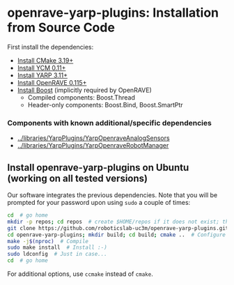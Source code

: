 # openrave-yarp-plugins: Installation from Source Code

First install the dependencies:
- [Install CMake 3.19+](https://github.com/roboticslab-uc3m/installation-guides/blob/master/docs/install-cmake.md)
- [Install YCM 0.11+](https://github.com/roboticslab-uc3m/installation-guides/blob/master/docs/install-ycm.md)
- [Install YARP 3.11+](https://github.com/roboticslab-uc3m/installation-guides/blob/master/docs/install-yarp.md)
- [Install OpenRAVE 0.115+](https://github.com/roboticslab-uc3m/installation-guides/blob/master/docs/install-openrave.md)
- [Install Boost](https://github.com/roboticslab-uc3m/installation-guides/blob/master/docs/install-boost.md) (implicitly required by OpenRAVE)
    - Compiled components: Boost.Thread
    - Header-only components: Boost.Bind, Boost.SmartPtr

### Components with known additional/specific dependencies
- [../libraries/YarpPlugins/YarpOpenraveAnalogSensors](../libraries/YarpPlugins/YarpOpenraveAnalogSensors#requirements)
- [../libraries/YarpPlugins/YarpOpenraveRobotManager](../libraries/YarpPlugins/YarpOpenraveRobotManager#requirements)

## Install openrave-yarp-plugins on Ubuntu (working on all tested versions)

Our software integrates the previous dependencies. Note that you will be prompted for your password upon using `sudo` a couple of times:

```bash
cd  # go home
mkdir -p repos; cd repos  # create $HOME/repos if it does not exist; then, enter it
git clone https://github.com/roboticslab-uc3m/openrave-yarp-plugins.git  # Download openrave-yarp-plugins software from the repository
cd openrave-yarp-plugins; mkdir build; cd build; cmake ..  # Configure the openrave-yarp-plugins software
make -j$(nproc)  # Compile
sudo make install  # Install :-)
sudo ldconfig  # Just in case...
cd  # go home
```

For additional options, use `ccmake` instead of `cmake`.
